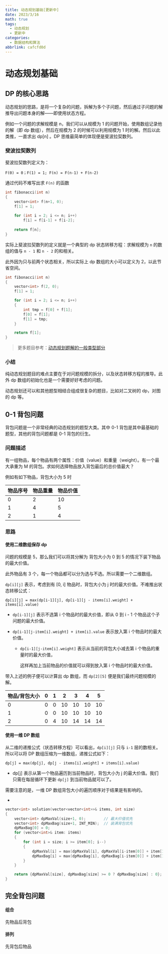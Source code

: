 ```yaml
---
title: 动态规划基础[更新中]
date: 2023/3/16
math: true
tags:
  - 动态规划
  - 更新中
categories:
  - 数据结构和算法
abbrlink: cafcfd0d
---
```




# 动态规划基础

## DP 的核心思路

动态规划的思路，是将一个复杂的问题，拆解为多个子问题，然后通过子问题的解推导出问题本身的解——即使用状态方程。

例如一个问题的求解规模是 n，我们可以从规模为 1 的问题开始，使用数组记录他的解（即 dp 数组），然后在规模为 2 的时候可以利用规模为 1 时的解。然后以此类推，一直求出 dp[n] 。DP 思维最简单的体现便是斐波拉契数列。

### 斐波拉契数列

斐波拉契数列定义为：

`F(0) = 0；F(1) = 1; F(n) = F(n-1) + F(n-2)`

通过代码不难写出求 `F(n)` 的函数

```cpp
int fibonacci(int n)
{
    vector<int> f(n+1, 0);
    f[1] = 1;
    
    for (int i = 2; i <= n; i++)
        f[i] = f[i-1] + f[i-2];
    
    return f[n];
}
```

实际上斐波拉契数列的定义就是一个典型的 dp 状态转移方程：求解规模为 `n` 的数组的值与 `n - 1` 和 `n - 2` 的和相关。

此外因为只与前两个状态相关，所以实际上 dp 数组的大小可以定义为 2，以此节省空间。

```cpp
int fibonacci(int n)
{
    vector<int> f(2, 0);
    f[1] = 1;

    for (int i = 2; i <= n; i++)
    {
        int tmp = f[0] + f[1];
        f[0] = f[1];
        f[1] = tmp;
    }

    return f[1];
}
```

> 更多题目参考：[动态规划题解的一般类型部分](https://blog.ashechol.top/posts/a80d0031.html#%E4%B8%80%E8%88%AC%E7%B1%BB%E5%9E%8B)

### 小结

纯动态规划题目的难点主要在于对问题规模的拆分，以及状态转移方程的推导。此外 dp 数组的初始化也是一个需要好好考虑的问题。

动态规划还可以和其他题型相结合组成很复杂的题目，比如对二叉树的 dp，对图的 dp 等。

## 0-1 背包问题

背包问题是一个非常经典的动态规划的题型大类。其中 0-1 背包是其中最基础的题型，其他的背包问题都是 0-1 背包的衍生。

### 问题描述

有一组物品，每个物品有两个属性：价值（value）和重量（weight）。有一个最大承重为 M 的背包。求如何选择物品放入背包最后的总价值最大？

例如有如下物品，背包大小为 5 时

| 物品序号 | 物品重量 | 物品价值 |
| -------- | -------- | -------- |
| 0        | 2        | 10       |
| 1        | 4        | 5        |
| 2        | 1        | 4        |

### 思路

#### 使用二维数组保存 dp

问题的规模是 5，那么我们可以将其分解为 背包大小为 0 到 5 的情况下装下物品的最大价值。

此外物品有 3 个，每一个物品都可以分为选与不选。所以需要一个二维数组。

 `dp[i][j]` 表示，考虑到有 [0, i] 物品时，背包大小为 j 时的最大价值。不难推出状态转移公式：

`dp[i][j] = max(dp[i-1][j], dp[i-1][j - items[i].weight] + items[i].value)`

* `dp[i-1][j]` 表示不选第 i 个物品时的最大价值，即从 0 到 i - 1 个物品这个子问题的最大价值。

* `dp[i-1][j-item[i].weight] + item[i].value` 表示放入第 i 个物品时的最大价值。

  * `dp[i-1][j-item[i].weight]` 表示从当前的背包大小减去第 i 个物品的重量时的最大价值，

    这样再加上当前物品的价值就可以得到放入第 i 个物品时的最大价值。

带入上述的例子便可以计算出 dp 数组，而 `dp[2][5]` 便是我们最终问题规模的解。

| 物品/背包大小 | 0    | 1    | 2    | 3    | 4    | 5    |
| ------------- | ---- | ---- | ---- | ---- | ---- | ---- |
| 0             | 0    | 0    | 10   | 10   | 10   | 10   |
| 1             | 0    | 0    | 10   | 10   | 10   | 10   |
| 2             | 0    | 4    | 10   | 14   | 14   | 14   |

#### 使用一维 DP 数组

从二维的递推公式（状态转移方程）可以看出，`dp[i][j]` 只与 `i-1` 层的数相关。所以可以将 DP 数组压缩为一维数组，递推公式如下：

`dp[j] = max(dp[j], dp[j - items[i].weight] + items[i].value)`

* dp[j] 表示从第一个物品遍历到当前物品时，背包大小为 j 的最大价值。我们只需在每层循环下更新 `dp[j]` 到当前物品就可以了。

需要注意的是，一维 DP 数组背包大小的遍历顺序对于结果是有影响的。

* 

```cpp
vector<int> solution(vector<vector<int>>& items, int size)
{
    vector<int> dpMaxVal(size+1, 0);		// 最大价值优先
    vector<int> dpMaxBag(size+1, INT_MIN);	// 装满背包优先
    dpMaxBag[0] = 0;
    for (vector<int>& item: items)
    {
        for (int i = size; i >= item[0]; i--)
        {
            dpMaxVal[i] = max(dpMaxVal[i], dpMaxVal[i-item[0]] + item[1]);
            dpMaxBag[i] = max(dpMaxBag[i], dpMaxBag[i-item[0]] + item[1]);       
        }
    }

    return {dpMaxVal[size], dpMaxBag[size] >= 0 ? dpMaxBag[size] : 0};
}
```



## 完全背包问题



#### 组合

先物品后背包

#### 排列

先背包后物品

